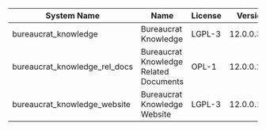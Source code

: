 | System Name | Name | License | Version | Summary | Price |
|---|---|---|---|---|---|
| bureaucrat_knowledge | Bureaucrat Knowledge | LGPL-3 | 12.0.0.34.0 | Bureaucrat Knowledge |  |
| bureaucrat_knowledge_rel_docs | Bureaucrat Knowledge Related Documents | OPL-1 | 12.0.0.2.0 | Bureaucrat Knowledge Related Documents |  |
| bureaucrat_knowledge_website | Bureaucrat Knowledge Website | LGPL-3 | 12.0.0.14.0 | Bureaucrat Knowledge Website |  |
